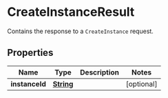 

# CreateInstanceResult

Contains the response to a <code>CreateInstance</code> request.

## Properties

| Name | Type | Description | Notes |
|------------ | ------------- | ------------- | -------------|
|**instanceId** | [**String**](String.md) |  |  [optional] |



